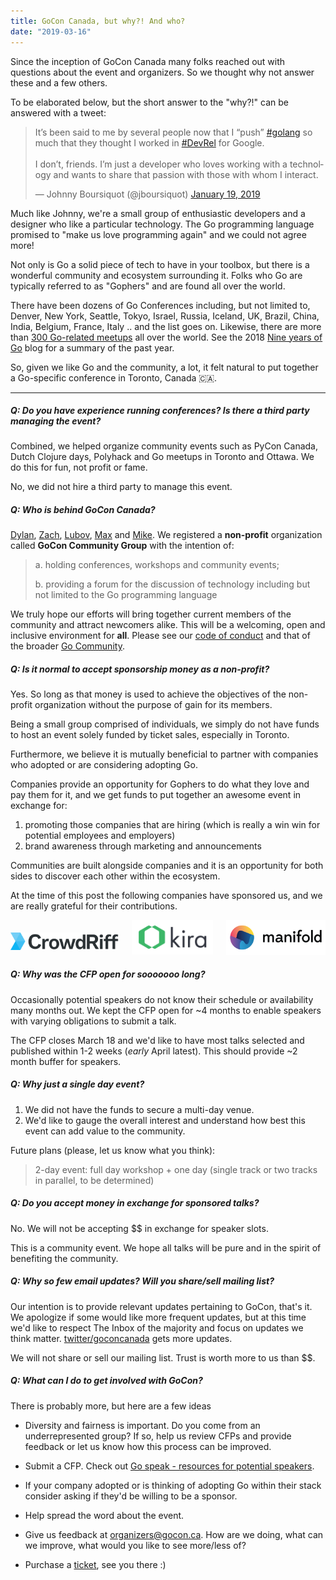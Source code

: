 ```yaml
---
title: GoCon Canada, but why?! And who?
date: "2019-03-16"
---
```


Since the inception of GoCon Canada many folks reached out with questions about the event and organizers. So we thought why not answer these and a few others.

<!--more-->

To be elaborated below, but the short answer to the "why?!" can be answered with a tweet:

<blockquote class="twitter-tweet tw-align-center" data-lang="en"><p lang="en" dir="ltr">It’s been said to me by several people now that I “push” <a href="https://twitter.com/hashtag/golang?src=hash&amp;ref_src=twsrc%5Etfw">#golang</a> so much that they thought I worked in <a href="https://twitter.com/hashtag/DevRel?src=hash&amp;ref_src=twsrc%5Etfw">#DevRel</a> for Google. <br><br>I don’t, friends. I’m just a developer who loves working with a technology and wants to share that passion with those with whom I interact.</p>&mdash; Johnny Boursiquot (@jboursiquot) <a href="https://twitter.com/jboursiquot/status/1086681603319967744?ref_src=twsrc%5Etfw">January 19, 2019</a></blockquote>
<script async src="https://platform.twitter.com/widgets.js" charset="utf-8"></script>

Much like Johnny, we're a small group of enthusiastic developers and a designer who like a particular technology. The Go programming language promised to "make us love programming again" and we could not agree more!

Not only is Go a solid piece of tech to have in your toolbox, but there is a wonderful community and ecosystem surrounding it. Folks who Go are typically referred to as "Gophers" and are found all over the world.

There have been dozens of Go Conferences including, but not limited to, Denver, New York, Seattle, Tokyo, Israel, Russia, Iceland, UK, Brazil, China, India, Belgium, France, Italy .. and the list goes on. Likewise, there are more than [300 Go-related meetups](https://www.meetup.com/topics/golang/) all over the world. See the 2018 [Nine years of Go](https://blog.golang.org/9years) blog for a summary of the past year.

<div class="has-text-centered has-text-weight-bold is-size-5">
So, given we like Go and the community, a lot, it felt natural to put together a Go-specific conference in Toronto, Canada 🇨🇦.
</div>

---

##### Q:  Do you have experience running conferences? Is there a third party managing the event?

Combined, we helped organize community events such as PyCon Canada, Dutch Clojure days, Polyhack and Go meetups in Toronto and Ottawa. We do this for fun, not profit or fame.

No, we did not hire a third party to manage this event.

##### Q:	Who is behind GoCon Canada?

[Dylan](https://dylanarbour.com/), [Zach](https://zachgoldstein.github.io/), [Lubov](https://lubovsoltan.com/), [Max](https://gonzih.me/) and [Mike](https://mfridman.com). We registered a **non-profit** organization called **GoCon Community Group** with the intention of:

> a. holding conferences, workshops and community events;
>
> b. providing a forum for the discussion of technology including but not limited to the Go programming language

We truly hope our efforts will bring together current members of the community and attract newcomers alike. This will be a welcoming, open and inclusive environment for **all**. Please see our [code of conduct](https://gocon.ca/code-of-conduct/) and that of the broader [Go Community](https://golang.org/conduct).

##### Q:	Is it normal to accept sponsorship money as a non-profit?

Yes. So long as that money is used to achieve the objectives of the non-profit organization without the purpose of gain for its members.

Being a small group comprised of individuals, we simply do not have funds to host an event solely funded by ticket sales, especially in Toronto.

Furthermore, we believe it is mutually beneficial to partner with companies who adopted or are considering adopting Go.

Companies provide an opportunity for Gophers to do what they love and pay them for it, and we get funds to put together an awesome event in exchange for:

1. promoting those companies that are hiring (which is really a win win for potential employees and employers)
2. brand awareness through marketing and announcements

Communities are built alongside companies and it is an opportunity for both sides to discover each other within the ecosystem.

At the time of this post the following companies have sponsored us, and we are really grateful for their contributions.

<div class="columns has-text-centered">
  <div class="column">
    <a href="https://crowdriff.com/"><img src="/img/sponsors/crowdriff-logo.png" alt="sponsor crowdriff" width="240" height="auto" style="padding-top:20px;"></a>
  </div>
  <div class="column">
    <a href="https://kirasystems.com/"><img src="/img/sponsors/kira-logo.svg" alt="sponsor kirasystems" width="180" height="auto"></a>
  </div>
  <div class="column">
    <a href="https://www.manifold.co/gocon?utm_campaign=gocon&utm_source=gocon&utm_medium=sponsorship"><img src="/img/sponsors/manifold-logo.png" alt="sponsor manifold" width="220" height="auto"></a>
  </div>
</div>

##### Q:	Why was the CFP open for sooooooo long?

Occasionally potential speakers do not know their schedule or availability many months out. We kept the CFP open for ~4 months to enable speakers with varying obligations to submit a talk.

The CFP closes March 18 and we'd like to have most talks selected and published within 1-2 weeks (_early_ April latest). This should provide ~2 month buffer for speakers.

##### Q:	Why just a single day event?

1. We did not have the funds to secure a multi-day venue.
2. We'd like to gauge the overall interest and understand how best this event can add value to the community.

Future plans (please, let us know what you think):

> 2-day event: full day workshop + one day (single track or two tracks in parallel, to be determined)

##### Q:	Do you accept money in exchange for sponsored talks?

No. We will not be accepting $$ in exchange for speaker slots.

This is a community event. We hope all talks will be pure and in the spirit of benefiting the community.

##### Q:  Why so few email updates? Will you share/sell mailing list?

Our intention is to provide relevant updates pertaining to GoCon, that's it. We apologize if some would like more frequent updates, but at this time we'd like to respect The Inbox of the majority and focus on updates we think matter. [twitter/goconcanada](https://twitter.com/goconcanada) gets more updates.

We will not share or sell our mailing list. Trust is worth more to us than $$.

##### Q:  What can I do to get involved with GoCon?

There is probably more, but here are a few ideas

- Diversity and fairness is important. Do you come from an underrepresented group? If so, help us review CFPs and provide feedback or let us know how this process can be improved.

- Submit a CFP. Check out [Go speak - resources for potential speakers](/blog/speaker-resources/).

- If your company adopted or is thinking of adopting Go within their stack consider asking if they'd be willing to be a sponsor.

- Help spread the word about the event.

- Give us feedback at <a href="mailto:organizers@gocon.ca">organizers@gocon.ca</a>. How are we doing, what can we improve, what would you like to see more/less of?

- Purchase a [ticket](<https://www.eventbrite.ca/e/gocon-canada-2019-tickets-54500830451>), see you there :)